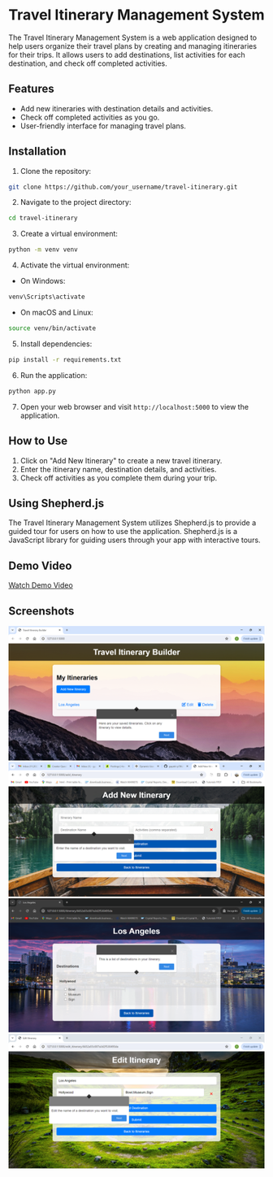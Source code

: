# Travel Itinerary Management System

The Travel Itinerary Management System is a web application designed to help users organize their travel plans by creating and managing itineraries for their trips. It allows users to add destinations, list activities for each destination, and check off completed activities.

## Features

- Add new itineraries with destination details and activities.
- Check off completed activities as you go.
- User-friendly interface for managing travel plans.

## Installation

1. Clone the repository:

```bash
git clone https://github.com/your_username/travel-itinerary.git
```

2. Navigate to the project directory:

```bash
cd travel-itinerary
```

3. Create a virtual environment:

```bash
python -m venv venv
```

4. Activate the virtual environment:

- On Windows:

```bash
venv\Scripts\activate
```

- On macOS and Linux:

```bash
source venv/bin/activate
```

5. Install dependencies:

```bash
pip install -r requirements.txt
```

6. Run the application:

```bash
python app.py
```

7. Open your web browser and visit `http://localhost:5000` to view the application.

## How to Use

1. Click on "Add New Itinerary" to create a new travel itinerary.
2. Enter the itinerary name, destination details, and activities.
3. Check off activities as you complete them during your trip.

## Using Shepherd.js

The Travel Itinerary Management System utilizes Shepherd.js to provide a guided tour for users on how to use the application. Shepherd.js is a JavaScript library for guiding users through your app with interactive tours.

## Demo Video

[Watch Demo Video](link_to_demo_video)

## Screenshots

![Screenshot 1](Screenshots/Index.png)
![Screenshot 1](Screenshots/Add.png)
![Screenshot 1](Screenshots/Details.png)
![Screenshot 1](Screenshots/Edit.png)
